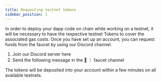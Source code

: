 ```yaml
---
title: Requesting testnet tokens
sidebar_position: 1
---
```

In order to deploy your dapp code on chain while working on a testnet, it will be necessary to have the respective testnet Tokens to cover the associated gas costs. Once you have set up an account, you can request funds from the faucet by using our Discord channel.

1. Join our Discord server here
2. Send the following message in the 🚰 ｜ faucet channel

The tokens will be deposited into your account within a few minutes on all available testnets.